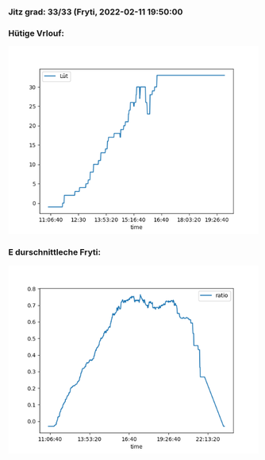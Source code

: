 ### Jitz grad: 33/33 (Fryti, 2022-02-11 19:50:00

### Hütige Vrlouf:
![Graph](Today.png)

### E durschnittleche Fryti:
![Graph](Fryti.png)